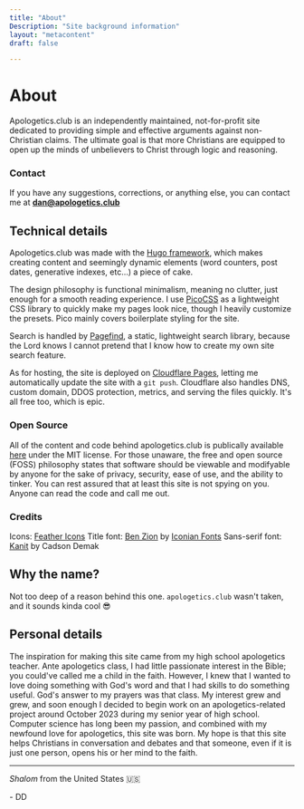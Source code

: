 ```yaml
---
title: "About"
Description: "Site background information"
layout: "metacontent"
draft: false

---
```


# About

Apologetics.club is an independently maintained, not-for-profit site dedicated to providing simple and effective arguments against non-Christian claims. The ultimate goal is that more Christians are equipped to open up the minds of unbelievers to Christ through logic and reasoning.

### Contact

If you have any suggestions, corrections, or anything else, you can contact me at [**dan@apologetics.club**](mailto:dan@apologetics.club)

## Technical details

Apologetics.club was made with the [Hugo framework](https://gohugo.io), which makes creating content and seemingly dynamic elements (word counters, post dates, generative indexes, etc...) a piece of cake. 

The design philosophy is functional minimalism, meaning no clutter, just enough for a smooth reading experience. I use [PicoCSS](https://picocss.com) as a lightweight CSS library to quickly make my pages look nice, though I heavily customize the presets. Pico mainly covers boilerplate styling for the site.

Search is handled by [Pagefind](https://pagefind.app), a static, lightweight search library, because the Lord knows I cannot pretend that I know how to create my own site search feature.

As for hosting, the site is deployed on [Cloudflare Pages](https://pages.cloudflare.com), letting me automatically update the site with a `git push`. Cloudflare also handles DNS, custom domain, DDOS protection, metrics, and serving the files quickly. It's all free too, which is epic.

### Open Source

All of the content and code behind apologetics.club is publically available [here](https://github.com/daqnal/apologetics.club) under the MIT license. For those unaware, the free and open source (FOSS) philosophy states that software should be viewable and modifyable by anyone for the sake of privacy, security, ease of use, and the ability to tinker. You can rest assured that at least this site is not spying on you. Anyone can read the code and call me out.

### Credits

Icons: [Feather Icons](https://feathericons.com)
Title font: [Ben Zion](https://www.dafont.com/ben-zion.font) by [Iconian Fonts](https://www.iconian.com/)
Sans-serif font: [Kanit](https://fonts.google.com/specimen/Kanit) by Cadson Demak

## Why the name?

Not too deep of a reason behind this one. `apologetics.club` wasn't taken, and it sounds kinda cool 😎

## Personal details

The inspiration for making this site came from my high school apologetics teacher. Ante apologetics class, I had little passionate interest in the Bible; you could've called me a child in the faith. However, I knew that I wanted to love doing something with God's word and that I had skills to do something useful. God's answer to my prayers was that class. My interest grew and grew, and soon enough I decided to begin work on an apologetics-related project around October 2023 during my senior year of high school. Computer science has long been my passion, and combined with my newfound love for apologetics, this site was born. My hope is that this site helps Christians in conversation and debates and that someone, even if it is just one person, opens his or her mind to the faith.

***


*Shalom* from the United States 🇺🇸

 \- DD
